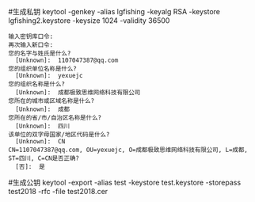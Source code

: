 #生成私钥
keytool -genkey -alias lgfishing -keyalg RSA -keystore lgfishing2.keystore -keysize 1024 -validity 36500
```
输入密钥库口令:
再次输入新口令:
您的名字与姓氏是什么?
  [Unknown]:  1107047387@qq.com
您的组织单位名称是什么?
  [Unknown]:  yexuejc
您的组织名称是什么?
  [Unknown]:  成都极致思维网络科技有限公司
您所在的城市或区域名称是什么?
  [Unknown]:  成都
您所在的省/市/自治区名称是什么?
  [Unknown]:  四川
该单位的双字母国家/地区代码是什么?
  [Unknown]:  CN
CN=1107047387@qq.com, OU=yexuejc, O=成都极致思维网络科技有限公司, L=成都, ST=四川, C=CN是否正确?
  [否]:  是
```
#生成公钥
keytool -export -alias test -keystore test.keystore -storepass test2018 -rfc -file test2018.cer